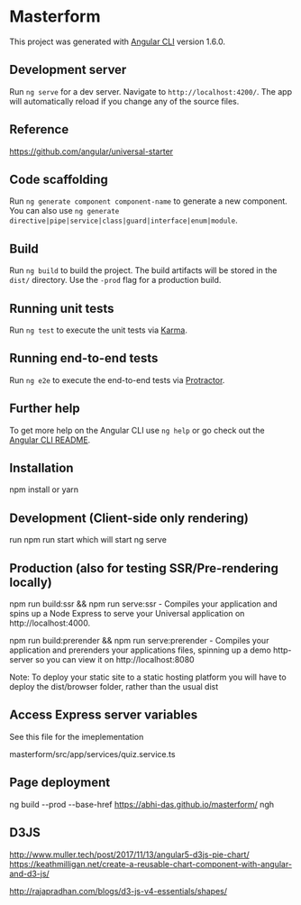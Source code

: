 # Masterform

This project was generated with [Angular CLI](https://github.com/angular/angular-cli) version 1.6.0.

## Development server

Run `ng serve` for a dev server. Navigate to `http://localhost:4200/`. The app will automatically reload if you change any of the source files.

## Reference
https://github.com/angular/universal-starter

## Code scaffolding

Run `ng generate component component-name` to generate a new component. You can also use `ng generate directive|pipe|service|class|guard|interface|enum|module`.

## Build

Run `ng build` to build the project. The build artifacts will be stored in the `dist/` directory. Use the `-prod` flag for a production build.

## Running unit tests

Run `ng test` to execute the unit tests via [Karma](https://karma-runner.github.io).

## Running end-to-end tests

Run `ng e2e` to execute the end-to-end tests via [Protractor](http://www.protractortest.org/).

## Further help

To get more help on the Angular CLI use `ng help` or go check out the [Angular CLI README](https://github.com/angular/angular-cli/blob/master/README.md).


## Installation

npm install or yarn

## Development (Client-side only rendering)

run npm run start which will start ng serve

## Production (also for testing SSR/Pre-rendering locally)

npm run build:ssr && npm run serve:ssr - Compiles your application and spins up a Node Express to serve your Universal application on http://localhost:4000.

npm run build:prerender && npm run serve:prerender - Compiles your application and prerenders your applications files, spinning up a demo http-server so you can view it on http://localhost:8080 

Note: To deploy your static site to a static hosting platform you will have to deploy the dist/browser folder, rather than the usual dist


## Access Express server variables
See this file for the imeplementation

masterform/src/app/services/quiz.service.ts

## Page deployment
ng build --prod --base-href https://abhi-das.github.io/masterform/
ngh

## D3JS

http://www.muller.tech/post/2017/11/13/angular5-d3js-pie-chart/
https://keathmilligan.net/create-a-reusable-chart-component-with-angular-and-d3-js/

http://rajapradhan.com/blogs/d3-js-v4-essentials/shapes/